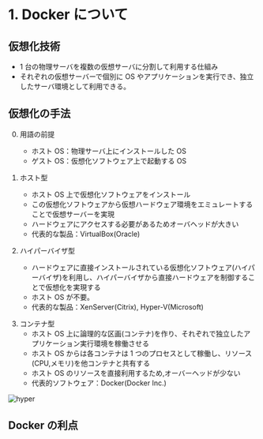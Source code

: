 # 1. Docker について

## 仮想化技術

- 1 台の物理サーバを複数の仮想サーバに分割して利用する仕組み
- それぞれの仮想サーバーで個別に OS やアプリケーションを実行でき、独立したサーバ環境として利用できる。

## 仮想化の手法

0. 用語の前提

   - ホスト OS：物理サーバ上にインストールした OS
   - ゲスト OS：仮想化ソフトウェア上で起動する OS

1. ホスト型
   - ホスト OS 上で仮想化ソフトウェアをインストール
   - この仮想化ソフトウェアから仮想ハードウェア環境をエミュレートすることで仮想サーバーを実現
   - ハードウェアにアクセスする必要があるためオーバヘッドが大きい
   - 代表的な製品：VirtualBox(Oracle)

1. ハイパーバイザ型
   - ハードウェアに直接インストールされている仮想化ソフトウェア(ハイパーバイザ)を利用し、ハイパーバイザから直接ハードウェアを制御することで仮想化を実現する
   - ホスト OS が不要。
   - 代表的な製品：XenServer(Citrix), Hyper-V(Microsoft)

3) コンテナ型
   - ホスト OS 上に論理的な区画(コンテナ)を作り、それぞれで独立したアプリケーション実行環境を稼働させる
   - ホスト OS からは各コンテナは 1 つのプロセスとして稼働し、リソース(CPU,メモリ)を他コンテナと共有する
   - ホスト OS のリソースを直接利用するため,オーバーヘッドが少ない
   - 代表的ソフトウェア：Docker(Docker Inc.)

![hyper](/images/hyper.png)

## Docker の利点

